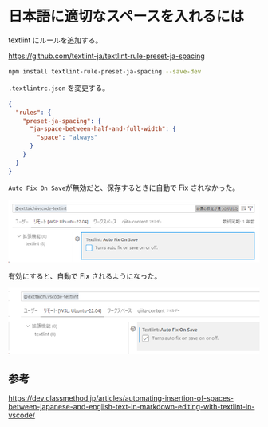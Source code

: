 # 日本語に適切なスペースを入れるには

textlint にルールを追加する。

https://github.com/textlint-ja/textlint-rule-preset-ja-spacing

```bash
npm install textlint-rule-preset-ja-spacing --save-dev
```

`.textlintrc.json` を変更する。

```json:.textlintrc.json
{
  "rules": {
    "preset-ja-spacing": {
      "ja-space-between-half-and-full-width": {
        "space": "always"
      }
    }
  }
}
```

`Auto Fix On Save`が無効だと、保存するときに自動で Fix されなかった。

![Alt text](./images/before-changing-textlint-autoFixOnSave.png)

有効にすると、自動で Fix されるようになった。

![Alt text](./images/after-changing-textlint-autoFixOnSave.png)

## 参考

https://dev.classmethod.jp/articles/automating-insertion-of-spaces-between-japanese-and-english-text-in-markdown-editing-with-textlint-in-vscode/
